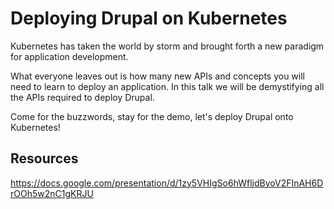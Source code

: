 Deploying Drupal on Kubernetes
==============================

Kubernetes has taken the world by storm and brought forth a new paradigm for application development.

What everyone leaves out is how many new APIs and concepts you will need to learn to deploy an application. In this talk we will be demystifying all the APIs required to deploy Drupal.

Come for the buzzwords, stay for the demo, let's deploy Drupal onto Kubernetes!

## Resources

https://docs.google.com/presentation/d/1zy5VHIgSo6hWfljdByoV2FInAH6DrOOh5w2nC1gKRJU
